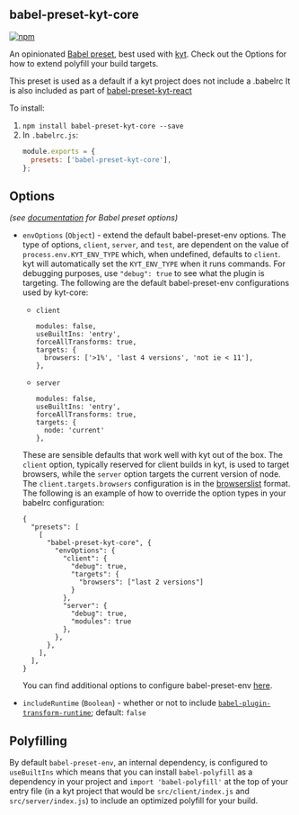 ## babel-preset-kyt-core

[![npm](https://img.shields.io/npm/v/babel-preset-kyt-core.svg?maxAge=2592000)](https://www.npmjs.com/package/babel-preset-kyt-core)

An opinionated [Babel preset](https://babeljs.io/docs/plugins/#presets), best used with [kyt](https://github.com/NYTimes/kyt). Check out the Options for how to extend polyfill your build targets.

This preset is used as a default if a kyt project does not include a .babelrc
It is also included as part of [babel-preset-kyt-react](/packages/babel-preset-kyt-react)

To install:

1. `npm install babel-preset-kyt-core --save`
2. In `.babelrc.js`:
   ```js
   module.exports = {
     presets: ['babel-preset-kyt-core'],
   };
   ```

## Options

_(see [documentation](https://babeljs.io/docs/plugins/#plugin-preset-options) for Babel preset options)_

- `envOptions` (`Object`) - extend the default babel-preset-env options. The type of options, `client`, `server`, and `test`, are dependent on the value of `process.env.KYT_ENV_TYPE` which, when undefined, defaults to `client`. kyt will automatically set the `KYT_ENV_TYPE` when it runs commands. For debugging purposes, use `"debug": true` to see what the plugin is targeting. The following are the default babel-preset-env configurations used by kyt-core:

  - `client`
    ```
    modules: false,
    useBuiltIns: 'entry',
    forceAllTransforms: true,
    targets: {
      browsers: ['>1%', 'last 4 versions', 'not ie < 11'],
    },
    ```
  - `server`
    ```
    modules: false,
    useBuiltIns: 'entry',
    forceAllTransforms: true,
    targets: {
      node: 'current'
    },
    ```

  These are sensible defaults that work well with kyt out of the box. The `client` option, typically reserved for client builds in kyt, is used to target browsers, while the `server` option targets the current version of node. The `client.targets.browsers` configuration is in the [browserslist](https://github.com/sitespeedio/browsertime) format. The following is an example of how to override the option types in your babelrc configuration:

  ```
  {
    "presets": [
      [
        "babel-preset-kyt-core", {
          "envOptions": {
            "client": {
              "debug": true,
              "targets": {
                "browsers": ["last 2 versions"]
              }
            },
            "server": {
              "debug": true,
              "modules": true
            },
          },
        },
      ],
    ],
  }
  ```

  You can find additional options to configure babel-preset-env [here](https://github.com/babel/babel/tree/master/experimental/babel-preset-env#options).

- `includeRuntime` (`Boolean`) - whether or not to include [`babel-plugin-transform-runtime`](https://www.npmjs.com/package/babel-plugin-transform-runtime); default: `false`

## Polyfilling

By default `babel-preset-env`, an internal dependency, is configured to `useBuiltIns` which means that you can install `babel-polyfill` as a dependency in your project and `import 'babel-polyfill'` at the top of your entry file (in a kyt project that would be `src/client/index.js` and `src/server/index.js`) to include an optimized polyfill for your build.
